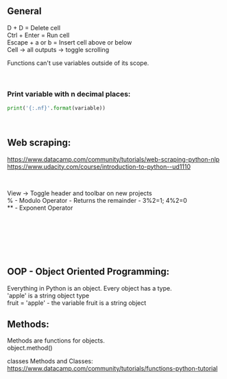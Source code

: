 ## General
D + D = Delete cell<br>
Ctrl + Enter = Run cell<br>
Escape + a or b = Insert cell above or below<br>
Cell -> all outputs -> toggle scrolling

Functions can't use variables outside of its scope.

<br>

### Print variable with n decimal places:
```python
print('{:.nf}'.format(variable))
```

<br>

## Web scraping:
https://www.datacamp.com/community/tutorials/web-scraping-python-nlp<br>
https://www.udacity.com/course/introduction-to-python--ud1110

<br>

View -> Toggle header and toolbar on new projects<br>
% - Modulo Operator - Returns the remainder - 3%2=1; 4%2=0<br>
** - Exponent Operator

<br>
<br>
<br>
<br>
<br>

## OOP - Object Oriented Programming:
Everything in Python is an object. Every object has a type.<br>
'apple' is a string object type<br>
fruit = 'apple' - the variable fruit is a string object

## Methods:
Methods are functions for objects.<br>
	object.method()

classes
Methods and Classes:
https://www.datacamp.com/community/tutorials/functions-python-tutorial
